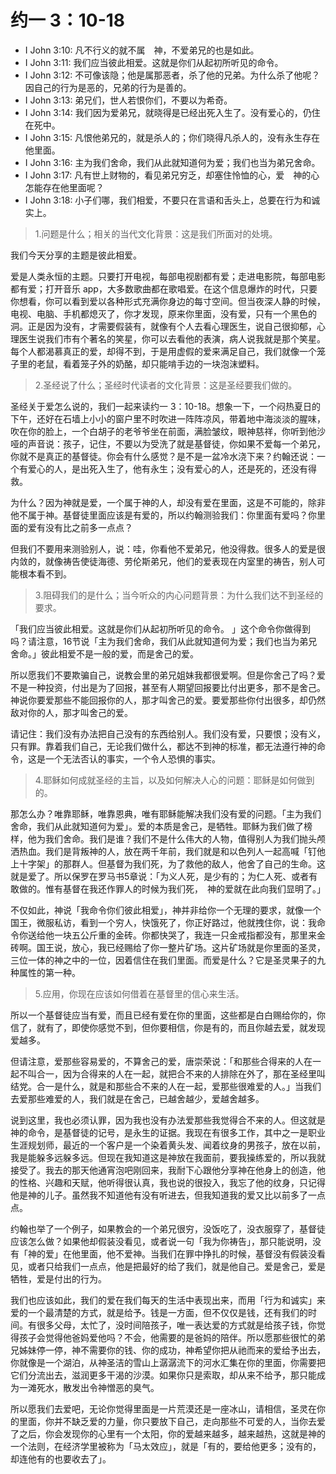 # 约一 3：10-18

* I John 3:10: 凡不行义的就不属　神，不爱弟兄的也是如此。
* I John 3:11: 我们应当彼此相爱。这就是你们从起初所听见的命令。
* I John 3:12: 不可像该隐；他是属那恶者，杀了他的兄弟。为什么杀了他呢？因自己的行为是恶的，兄弟的行为是善的。
* I John 3:13: 弟兄们，世人若恨你们，不要以为希奇。
* I John 3:14: 我们因为爱弟兄，就晓得是已经出死入生了。没有爱心的，仍住在死中。
* I John 3:15: 凡恨他弟兄的，就是杀人的；你们晓得凡杀人的，没有永生存在他里面。
* I John 3:16: 主为我们舍命，我们从此就知道何为爱；我们也当为弟兄舍命。
* I John 3:17: 凡有世上财物的，看见弟兄穷乏，却塞住怜恤的心，爱　神的心怎能存在他里面呢？
* I John 3:18: 小子们哪，我们相爱，不要只在言语和舌头上，总要在行为和诚实上。

> 1.问题是什么；相关的当代文化背景：这是我们所面对的处境。 

我们今天分享的主题是彼此相爱。

爱是人类永恒的主题。只要打开电视，每部电视剧都有爱；走进电影院，每部电影都有爱；打开音乐 app，大多数歌曲都在歌唱爱。在这个信息爆炸的时代，只要你想看，你可以看到爱以各种形式充满你身边的每寸空间。但当夜深人静的时候，电视、电脑、手机都熄灭了，你才发现，原来你里面，没有爱，只有一个黑色的洞。正是因为没有，才需要假装有，就像有个人去看心理医生，说自己很抑郁，心理医生说我们市有个著名的笑星，你可以去看他的表演，病人说我就是那个笑星。每个人都渴慕真正的爱，却得不到，于是用虚假的爱来满足自己，我们就像一个笼子里的老鼠，看着笼子外的奶酪，却只能啃手边的一块泡沫塑料。

> 2.圣经说了什么；圣经时代读者的文化背景：这是圣经要我们做的。

圣经关于爱怎么说的，我们一起来读约一 3：10-18。想象一下，一个闷热夏日的下午，还好在石墙上小小的窗户里不时吹进一阵阵凉风，带着地中海淡淡的腥味，吹在你的脸上，一个白胡子的老爷爷坐在前面，满脸皱纹，眼神慈祥，你听到他沙哑的声音说：孩子，记住，不要以为受洗了就是基督徒，你如果不爱每一个弟兄，你就不是真正的基督徒。你会有什么感觉？是不是一盆冷水浇下来？约翰还说：一个有爱心的人，是出死入生了，他有永生；没有爱心的人，还是死的，还没有得救。

为什么？因为神就是爱，一个属于神的人，却没有爱在里面，这是不可能的，除非他不属于神。基督徒里面应该是有爱的，所以约翰测验我们：你里面有爱吗？你里面的爱有没有比之前多一点点？

但我们不要用来测验别人，说：哇，你看他不爱弟兄，他没得救。很多人的爱是很内敛的，就像祷告使徒海德、劳伦斯弟兄，他们的爱表现在内室里的祷告，别人可能根本看不到。

> 3.阻碍我们的是什么；当今听众的内心问题背景：为什么我们达不到圣经的要求。 

「我们应当彼此相爱。这就是你们从起初所听见的命令。
」这个命令你做得到吗？请注意，16节说「主为我们舍命，我们从此就知道何为爱；我们也当为弟兄舍命。」彼此相爱不是一般的爱，而是舍己的爱。

所以愿我们不要欺骗自己，说教会里的弟兄姐妹我都很爱啊。但是你舍己了吗？爱不是一种投资，付出是为了回报，甚至有人期望回报要比付出更多，那不是舍己。神说你要爱那些不能回报你的人，那才叫舍己的爱。要爱那些你付出很多，却仍然敌对你的人，那才叫舍己的爱。

请记住：我们没有办法把自己没有的东西给别人。我们没有爱，只要恨；没有义，只有罪。靠着我们自己，无论我们做什么，都达不到神的标准，都无法遵行神的命令，这是一个无法否认的事实，一个令人恐惧的事实。

> 4.耶稣如何成就圣经的主旨，以及如何解决人心的问题：耶稣是如何做到的。 

那怎么办？唯靠耶稣，唯靠恩典，唯有耶稣能解决我们没有爱的问题。「主为我们舍命，我们从此就知道何为爱」。爱的本质是舍己，是牺牲。耶稣为我们做了榜样，他为我们舍命。我们是谁？我们不是什么伟大的人物，值得别人为我们抛头颅洒热血。我们是背叛神的人，放在两千年前，我们就是和以色列人一起高喊「钉他上十字架」的那群人。但基督为我们死，为了救他的敌人，他舍了自己的生命。这就是爱了。所以保罗在罗马书5章说：「为义人死，是少有的；为仁人死、或者有敢做的。惟有基督在我还作罪人的时候为我们死，　神的爱就在此向我们显明了。」

不仅如此，神说「我命令你们彼此相爱」，神并非给你一个无理的要求，就像一个国王，微服私访，看到一个穷人，快饿死了，你正好路过，他就拽住你，说：我命令你送给他一块五公斤重的金砖。你都快哭了，我连一只金戒指都没有，那里来金砖啊。国王说，放心，我已经赐给了你一整片矿场。这片矿场就是你里面的圣灵，三位一体的神之中的一位，因着信住在我们里面。而爱是什么？它是圣灵果子的九种属性的第一种。

> 5.应用，你现在应该如何借着在基督里的信心来生活。 

所以一个基督徒应当有爱，而且已经有爱在你的里面，这些都是白白赐给你的，你信了，就有了，即使你感觉不到，但你要相信，你是有的，而且你越去爱，就发现爱越多。

但请注意，爱那些容易爱的，不算舍己的爱，唐崇荣说：「和那些合得来的人在一起不叫合一，因为合得来的人在一起，就把合不来的人排除在外了，那在圣经里叫结党。合一是什么，就是和那些合不来的人在一起，爱那些很难爱的人。」当我们去爱那些难爱的人，我们就是在舍己，已越舍越少，爱越舍越多。

说到这里，我也必须认罪，因为我也没有办法爱那些我觉得合不来的人。但这就是神的命令，是基督徒的记号，是永生的证据。我现在有很多工作，其中之一是职业生涯规划师，最近的一个客户是一个染着黄头发、闻着纹身的男孩子，放在以前，我是能躲多远躲多远。但现在我知道这是神放在我面前，要我操练爱的，所以我就接受了。我去的那天他通宵泡吧刚回来，我耐下心跟他分享神在他身上的创造，他的性格、兴趣和天赋，他听得很认真，我也说的很投入，我忘了他的纹身，只记得他是神的儿子。虽然我不知道他有没有听进去，但我知道我的爱又比以前多了一点点。

约翰也举了一个例子，如果教会的一个弟兄很穷，没饭吃了，没衣服穿了，基督徒应该怎么做？如果他却假装没看见，或者说一句「我为你祷告」，那只能说明，没有「神的爱」在他里面，他不爱神。当我们在罪中挣扎的时候，基督没有假装没看见，或者只给我们一点点，他是把最好的给了我们，就是他自己。爱是舍己，爱是牺牲，爱是付出的行为。

我们也应该如此，我们的爱在我们每天的生活中表现出来，而用「行为和诚实」来爱的一个最清楚的方式，就是给予。钱是一方面，但不仅仅是钱，还有我们的时间。有很多父母，太忙了，没时间陪孩子，唯一表达爱的方式就是给孩子钱，你觉得孩子会觉得他爸妈爱他吗？不会，他需要的是爸妈的陪伴。所以愿那些很忙的弟兄姊妹停一停，神不需要你的钱、你的成功，神希望你把从祂而来的爱给予出去，你就像是一个湖泊，从神圣洁的雪山上潺潺流下的河水汇集在你的里面，你需要把它们分流出去，滋润更多干渴的沙漠。如果你只是索取，却从来不给予，那只能成为一滩死水，散发出令神憎恶的臭气。

所以愿我们去爱吧，无论你觉得里面是一片荒漠还是一座冰山，请相信，圣灵在你的里面，你并不缺乏爱的力量，你只要放下自己，走向那些不可爱的人，当你去爱了之后，你会发现你的心里有一个太阳，你的爱越来越多，越来越热，这就是神的一个法则，在经济学里被称为「马太效应」，就是「有的，要给他更多；没有的，却连他有的也要收去了」。
